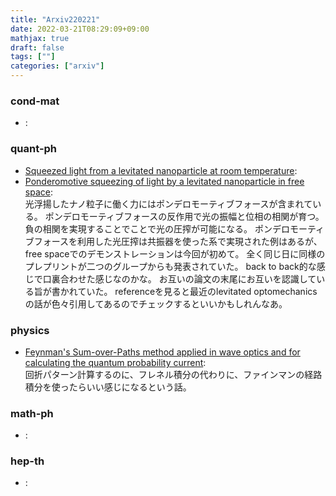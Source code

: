 ```yaml
---
title: "Arxiv220221"
date: 2022-03-21T08:29:09+09:00
mathjax: true
draft: false
tags: [""]
categories: ["arxiv"]
---
```

### cond-mat
- []():  


### quant-ph
- [Squeezed light from a levitated nanoparticle at room temperature](https://arxiv.org/abs/2202.09322):  
- [Ponderomotive squeezing of light by a levitated nanoparticle in free space](https://arxiv.org/abs/2202.09063):  
光浮揚したナノ粒子に働く力にはポンデロモーティブフォースが含まれている。
ポンデロモーティブフォースの反作用で光の振幅と位相の相関が育つ。
負の相関を実現することでことで光の圧搾が可能になる。
ポンデロモーティブフォースを利用した光圧搾は共振器を使った系で実現された例はあるが、free spaceでのデモンストレーションは今回が初めて。
全く同じ日に同様のプレプリントが二つのグループからも発表されていた。
back to back的な感じで口裏合わせた感じなのかな。
お互いの論文の末尾にお互いを認識している旨が書かれていた。
referenceを見ると最近のlevitated optomechanicsの話が色々引用してあるのでチェックするといいかもしれんなあ。

### physics
- [Feynman's Sum-over-Paths method applied in wave optics and for calculating the quantum probability current](https://arxiv.org/abs/2202.09232):  
回折パターン計算するのに、フレネル積分の代わりに、ファインマンの経路積分を使ったらいい感じになるという話。


### math-ph
- []():  


### hep-th
- []():  
